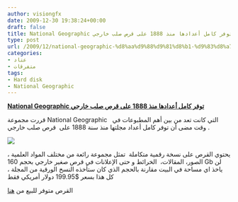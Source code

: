 ```yaml
---
author: visiongfx
date: 2009-12-30 19:38:24+00:00
draft: false
title: National Geographic توفر كامل أعدادها منذ 1888 على قرص صلب خارجي
type: post
url: /2009/12/national-geographic-%d8%aa%d9%88%d9%81%d8%b1-%d9%83%d8%a7%d9%85%d9%84-%d8%a3%d8%b9%d8%af%d8%a7%d8%af%d9%87%d8%a7-%d9%85%d9%86%d8%b0-1888-%d8%b9%d9%84%d9%89-%d9%82%d8%b1%d8%b5-%d8%b5%d9%84%d8%a8-%d8%ae/
categories:
- عتاد
- متفرقات
tags:
- Hard disk
- National Geographic
---
```


[**National Geographic توفر كامل أعدادها منذ 1888 على قرص صلب خارجي**](http://www.it-scoop.com/2009/12/national-geographic-%d8%aa%d9%88%d9%81%d8%b1-%d9%83%d8%a7%d9%85%d9%84-%d8%a3%d8%b9%d8%af%d8%a7%d8%af%d9%87%d8%a7-%d9%85%d9%86%d8%b0-1888-%d8%b9%d9%84%d9%89-%d9%82%d8%b1%d8%b5-%d8%b5%d9%84%d8%a8-%d8%ae/)


قررت مجموعة National Geographic   التي كانت تعد من بين أهم المطبوعات في وقت مضى أن توفر كامل أعداد مجلتها منذ سنة   1888 على  قرص صلب خارجي .

[![](http://www.it-scoop.com/wp-content/uploads/2009/12/natgeo-300x195.jpg)
](http://www.it-scoop.com/2009/12/national-geographic-%d8%aa%d9%88%d9%81%d8%b1-%d9%83%d8%a7%d9%85%d9%84-%d8%a3%d8%b9%d8%af%d8%a7%d8%af%d9%87%d8%a7-%d9%85%d9%86%d8%b0-1888-%d8%b9%d9%84%d9%89-%d9%82%d8%b1%d8%b5-%d8%b5%d9%84%d8%a8-%d8%ae/)

يحتوي القرص على  نسخة رقمية متكاملة  تمثل مجموعة رائعة من مختلف المواد العلمية ، الصور، المقالات،  الخرائط و حتى الإعلانات في قرص صغير خارجي بحجم 160 Gb لن ياخذ اي مساحة في البيت مقارنة بالحجم الذي كان ستأخذه النسخ الورقية من المجلة ، كل هذا بسعر $199.95 دولار أمريكي فقط

القرص متوفر للبيع من [هنا ](http://shop.nationalgeographic.com/ngs/browse/productDetail.jsp?productId=1076014)
